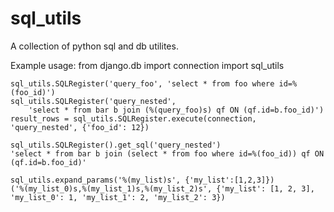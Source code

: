 # sql_utils

A collection of python sql and db utilites.

Example usage:
    from django.db import connection
    import sql_utils

    sql_utils.SQLRegister('query_foo', 'select * from foo where id=%(foo_id)')
    sql_utils.SQLRegister('query_nested',
        'select * from bar b join (%(query_foo)s) qf ON (qf.id=b.foo_id)')
    result_rows = sql_utils.SQLRegister.execute(connection, 'query_nested', {'foo_id': 12})

    sql_utils.SQLRegister().get_sql('query_nested')
    'select * from bar b join (select * from foo where id=%(foo_id)) qf ON (qf.id=b.foo_id)'

    sql_utils.expand_params('%(my_list)s', {'my_list':[1,2,3]})
    ('%(my_list_0)s,%(my_list_1)s,%(my_list_2)s', {'my_list': [1, 2, 3], 'my_list_0': 1, 'my_list_1': 2, 'my_list_2': 3})